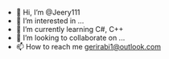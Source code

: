 - 👋 Hi, I’m @Jeery111
- 👀 I’m interested in ...
- 🌱 I’m currently learning C#, C++
- 💞️ I’m looking to collaborate on ...
- 📫 How to reach me gerirabi1@outlook.com

<!---
Jeery111/Jeery111 is a ✨ special ✨ repository because its `README.md` (this file) appears on your GitHub profile.
You can click the Preview link to take a look at your changes.
--->
